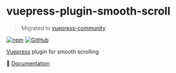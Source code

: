 # vuepress-plugin-smooth-scroll

> Migrated to [vuepress-community](https://github.com/vuepress/vuepress-community)

[![npm](https://img.shields.io/npm/v/vuepress-plugin-smooth-scroll.svg)](https://www.npmjs.com/package/vuepress-plugin-smooth-scroll)
[![GitHub](https://img.shields.io/github/license/vuepress/vuepress-plugin-smooth-scroll.svg)](./LICENSE)

[Vuepress](https://vuepress.vuejs.org/) plugin for smooth scrolling

:book: [Documentation](https://vuepress.github.io/plugins/smooth-scroll.html)
